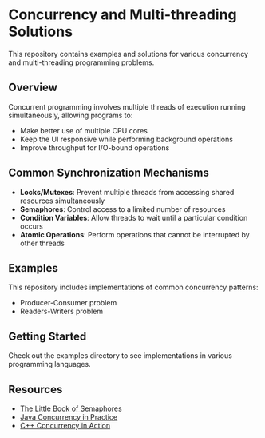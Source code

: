 # Concurrency and Multi-threading Solutions

This repository contains examples and solutions for various concurrency and multi-threading programming problems.

## Overview

Concurrent programming involves multiple threads of execution running simultaneously, allowing programs to:
- Make better use of multiple CPU cores
- Keep the UI responsive while performing background operations
- Improve throughput for I/O-bound operations

## Common Synchronization Mechanisms

- **Locks/Mutexes**: Prevent multiple threads from accessing shared resources simultaneously
- **Semaphores**: Control access to a limited number of resources
- **Condition Variables**: Allow threads to wait until a particular condition occurs
- **Atomic Operations**: Perform operations that cannot be interrupted by other threads


## Examples

This repository includes implementations of common concurrency patterns:
- Producer-Consumer problem
- Readers-Writers problem

## Getting Started

Check out the examples directory to see implementations in various programming languages.

## Resources

- [The Little Book of Semaphores](http://greenteapress.com/semaphores/LittleBookOfSemaphores.pdf)
- [Java Concurrency in Practice](http://jcip.net/)
- [C++ Concurrency in Action](https://www.manning.com/books/c-plus-plus-concurrency-in-action)